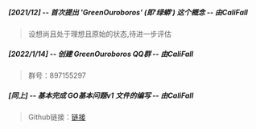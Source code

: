 ##### [2021/12] -- 首次提出 'GreenOuroboros' *(即'绿蟒')* 这个概念 -- *由CaliFall*
>设想尚且处于理想且原始的状态,待进一步评估

##### [2022/1/14] -- 创建 GreenOuroboros QQ群 -- *由CaliFall*
>群号：897155297

##### [同上] -- 基本完成 *GO基本问题v1* 文件的编写 -- *由CaliFall*
>Github链接：[链接](https://raw.githubusercontent.com/CaliFall/Green-Ouroboros-Init/main/%E5%9F%BA%E6%9C%AC%E6%96%87%E4%BB%B6/GO%E5%9F%BA%E6%9C%AC%E9%97%AE%E9%A2%98v1.md)